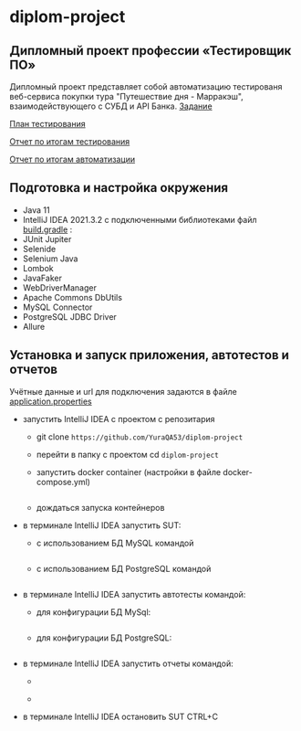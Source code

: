 # diplom-project


## Дипломный проект профессии «Тестировщик ПО»

Дипломный проект представляет собой автоматизацию тестированя веб-сервиса покупки тура "Путешествие дня - Марракэш", взаимодействующего с СУБД и API Банка.
[Задание](https://github.com/netology-code/qa-diploma)

[План тестирования](https://github.com/YuraQA53/diplom-project/blob/main/documents/Plan.md)

[Отчет по итогам тестирования](https://github.com/YuraQA53/diplom-project/blob/main/documents/Report.md)

[Отчет по итогам автоматизации](https://github.com/YuraQA53/diplom-project/blob/main/documents/Summary.md)

## Подготовка и настройка окружения

* Java 11
* IntelliJ IDEA 2021.3.2 с подключенными библиотеками файл [build.gradle](https://github.com/YuraQA53/diplom-project/blob/main/build.gradle) :
* JUnit Jupiter
* Selenide
* Selenium Java
* Lombok
* JavaFaker
* WebDriverManager
* Apache Commons DbUtils
* MySQL Connector
* PostgreSQL JDBC Driver
* Allure


## Установка и запуск приложения, автотестов и отчетов

Учётные данные и url для подключения задаются в файле [application.properties](https://github.com/netology-code/qa-diploma/blob/master/application.properties)

* запустить IntelliJ IDEA с проектом с репозитария
  * git clone ```https://github.com/YuraQA53/diplom-project```

  * перейти в папку с проектом 
     cd ```diplom-project
         ```
  * запустить docker container (настройки в файле docker-compose.yml)
      ```docker-compose up -d
      ```   
  * дождаться запуска контейнеров
* в терминале IntelliJ IDEA запустить SUT:
    - с использованием БД MySQL командой 

      ```java -jar artifacts/aqa-shop.jar "-Dspring.datasource.url=jdbc:mysql://localhost:3306/app"
      ```
    - с использованием БД PostgreSQL командой

      ```java -jar artifacts/aqa-shop.jar "-Dspring.datasource.url=jdbc:postgresql://localhost:5432/app"
      ```
* в терминале IntelliJ IDEA запустить автотесты командой:
    - для конфигурации БД MySql: 

      ```./gradlew clean test "-Ddb.url=jdbc:mysql://localhost:3306/app"
      ```
    - для конфигурации БД PostgreSQL: 

      ```./gradlew clean test "-Ddb.url=jdbc:postgresql://localhost:5432/app"
      ```
* в терминале IntelliJ IDEA запустить отчеты командой:

    - ```./gradlew allureReport (первоначальная команда)
      ```
    - ```./gradlew allureServe (запуск и открытие отчетов)
      ```
* в терминале IntelliJ IDEA остановить SUT
CTRL+C

 